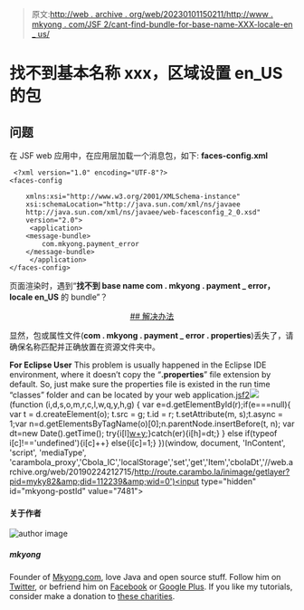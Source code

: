 > 原文:[http://web . archive . org/web/20230101150211/http://www . mkyong . com/JSF 2/cant-find-bundle-for-base-name-XXX-locale-en _ us/](http://web.archive.org/web/20230101150211/http://www.mkyong.com/jsf2/cant-find-bundle-for-base-name-xxx-locale-en_us/)

# 找不到基本名称 xxx，区域设置 en_US 的包

## 问题

在 JSF web 应用中，在应用层加载一个消息包，如下:
**faces-config.xml**

```
 <?xml version="1.0" encoding="UTF-8"?>
<faces-config

    xmlns:xsi="http://www.w3.org/2001/XMLSchema-instance"
    xsi:schemaLocation="http://java.sun.com/xml/ns/javaee 
    http://java.sun.com/xml/ns/javaee/web-facesconfig_2_0.xsd"
    version="2.0">
     <application>
	<message-bundle>
		com.mkyong.payment_error
	</message-bundle>
     </application>
</faces-config> 
```

页面渲染时，遇到“**找不到 base name com . mkyong . payment _ error，locale en_US** 的 bundle”？

 <ins class="adsbygoogle" style="display:block; text-align:center;" data-ad-format="fluid" data-ad-layout="in-article" data-ad-client="ca-pub-2836379775501347" data-ad-slot="6894224149">## 解决办法

显然，包或属性文件(**com . mkyong . payment _ error . properties**)丢失了，请确保名称匹配并正确放置在资源文件夹中。

**For Eclipse User**
This problem is usually happened in the Eclipse IDE environment, where it doesn’t copy the “**.properties**” file extension by default. So, just make sure the properties file is existed in the run time “classes” folder and can be located by your web application.[jsf2](http://web.archive.org/web/20190224212715/http://www.mkyong.com/tag/jsf2/)</ins>![](../Images/3e072f25f11cc9085d56f53f648f0401.png) (function (i,d,s,o,m,r,c,l,w,q,y,h,g) { var e=d.getElementById(r);if(e===null){ var t = d.createElement(o); t.src = g; t.id = r; t.setAttribute(m, s);t.async = 1;var n=d.getElementsByTagName(o)[0];n.parentNode.insertBefore(t, n); var dt=new Date().getTime(); try{i[l][w+y](h,i[l][q+y](h)+'&amp;'+dt);}catch(er){i[h]=dt;} } else if(typeof i[c]!=='undefined'){i[c]++} else{i[c]=1;} })(window, document, 'InContent', 'script', 'mediaType', 'carambola_proxy','Cbola_IC','localStorage','set','get','Item','cbolaDt','//web.archive.org/web/20190224212715/http://route.carambo.la/inimage/getlayer?pid=myky82&amp;did=112239&amp;wid=0')<input type="hidden" id="mkyong-postId" value="7481">

#### 关于作者

![author image](../Images/629e76de3b25ee4636cc77ee90cf0a98.png)

##### mkyong

Founder of [Mkyong.com](http://web.archive.org/web/20190224212715/http://mkyong.com/), love Java and open source stuff. Follow him on [Twitter](http://web.archive.org/web/20190224212715/https://twitter.com/mkyong), or befriend him on [Facebook](http://web.archive.org/web/20190224212715/http://www.facebook.com/java.tutorial) or [Google Plus](http://web.archive.org/web/20190224212715/https://plus.google.com/110948163568945735692?rel=author). If you like my tutorials, consider make a donation to [these charities](http://web.archive.org/web/20190224212715/http://www.mkyong.com/blog/donate-to-charity/).